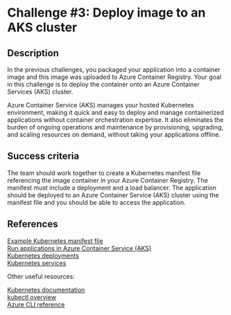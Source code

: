 # Challenge #3: Deploy image to an AKS cluster

## Description

In the previous challenges, you packaged your application into a container image and this image was uploaded to Azure Container Registry. Your goal in this challenge is to deploy the container onto an Azure Container Services (AKS) cluster. 

Azure Container Service (AKS) manages your hosted Kubernetes environment, making it quick and easy to deploy and manage containerized applications without container orchestration expertise. It also eliminates the burden of ongoing operations and maintenance by provisioning, upgrading, and scaling resources on demand, without taking your applications offline.

## Success criteria

The team should work together to create a Kubernetes manifest file referencing the image container in your Azure Container Registry. The manifest must include a deployment and a load balancer. The application should be deployed to an Azure Container Service (AKS) cluster using the manifest file and you should be able to access the application.

## References

[Example Kubernetes manifest file](https://github.com/Azure-Samples/azure-voting-app-redis/blob/master/azure-vote-all-in-one-redis.yaml)  
[Run applications in Azure Container Service (AKS)](https://docs.microsoft.com/en-us/azure/aks/tutorial-kubernetes-deploy-application)  
[Kubernetes deployments](https://kubernetes.io/docs/concepts/workloads/controllers/deployment/)  
[Kubernetes services](https://kubernetes.io/docs/concepts/services-networking/service/)  

Other useful resources:

[Kubernetes documentation](https://kubernetes.io/docs/home/?path=users&persona=app-developer&level=foundational)  
[kubectl overview](https://kubernetes.io/docs/reference/kubectl/overview/)  
[Azure CLI reference](https://docs.microsoft.com/en-us/cli/azure/get-started-with-azure-cli?view=azure-cli-latest)


